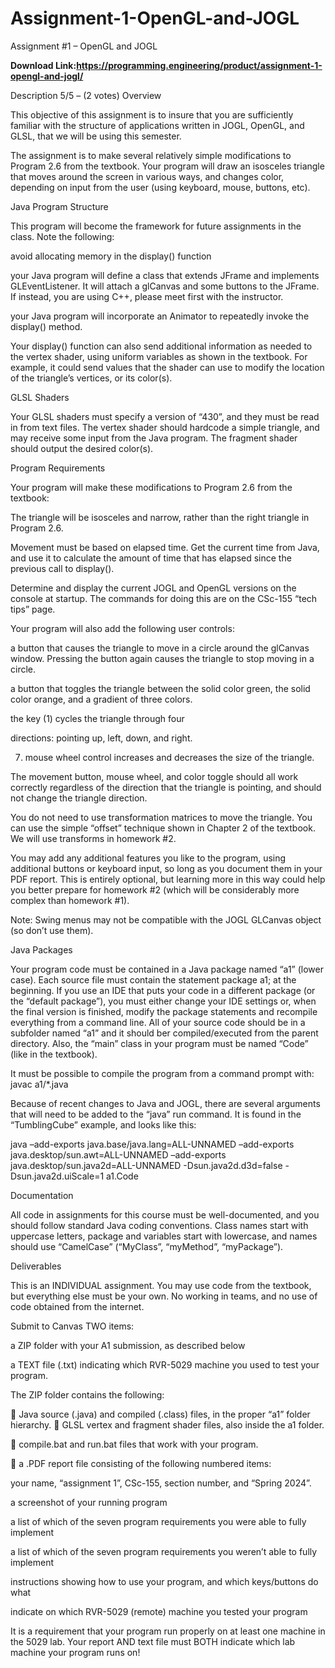 # Assignment-1-OpenGL-and-JOGL
Assignment #1 – OpenGL and JOGL

**Download Link:https://programming.engineering/product/assignment-1-opengl-and-jogl/**


Description
5/5 – (2 votes)
Overview

This objective of this assignment is to insure that you are sufficiently familiar with the structure of applications written in JOGL, OpenGL, and GLSL, that we will be using this semester.

The assignment is to make several relatively simple modifications to Program 2.6 from the textbook. Your program will draw an isosceles triangle that moves around the screen in various ways, and changes color, depending on input from the user (using keyboard, mouse, buttons, etc).

Java Program Structure

This program will become the framework for future assignments in the class. Note the following:

avoid allocating memory in the display() function

your Java program will define a class that extends JFrame and implements GLEventListener. It will attach a glCanvas and some buttons to the JFrame. If instead, you are using C++, please meet first with the instructor.

your Java program will incorporate an Animator to repeatedly invoke the display() method.

Your display() function can also send additional information as needed to the vertex shader, using uniform variables as shown in the textbook. For example, it could send values that the shader can use to modify the location of the triangle’s vertices, or its color(s).

GLSL Shaders

Your GLSL shaders must specify a version of “430”, and they must be read in from text files. The vertex shader should hardcode a simple triangle, and may receive some input from the Java program. The fragment shader should output the desired color(s).

Program Requirements

Your program will make these modifications to Program 2.6 from the textbook:

The triangle will be isosceles and narrow, rather than the right triangle in Program 2.6.

Movement must be based on elapsed time. Get the current time from Java, and use it to calculate the amount of time that has elapsed since the previous call to display().

Determine and display the current JOGL and OpenGL versions on the console at startup. The commands for doing this are on the CSc-155 “tech tips” page.

Your program will also add the following user controls:

a button that causes the triangle to move in a circle around the glCanvas window. Pressing the button again causes the triangle to stop moving in a circle.

a button that toggles the triangle between the solid color green, the solid color orange, and a gradient of three colors.

the key (1) cycles the triangle through four

directions: pointing up, left, down, and right.

7. mouse wheel control increases and decreases the size of the triangle.

The movement button, mouse wheel, and color toggle should all work correctly regardless of the direction that the triangle is pointing, and should not change the triangle direction.

You do not need to use transformation matrices to move the triangle. You can use the simple “offset” technique shown in Chapter 2 of the textbook. We will use transforms in homework #2.

You may add any additional features you like to the program, using additional buttons or keyboard input, so long as you document them in your PDF report. This is entirely optional, but learning more in this way could help you better prepare for homework #2 (which will be considerably more complex than homework #1).

Note: Swing menus may not be compatible with the JOGL GLCanvas object (so don’t use them).

Java Packages

Your program code must be contained in a Java package named “a1” (lower case). Each source file must contain the statement package a1; at the beginning. If you use an IDE that puts your code in a different package (or the “default package”), you must either change your IDE settings or, when the final version is finished, modify the package statements and recompile everything from a command line. All of your source code should be in a subfolder named “a1” and it should ber compiled/executed from the parent directory. Also, the “main” class in your program must be named “Code” (like in the textbook).

It must be possible to compile the program from a command prompt with: javac a1/*.java

Because of recent changes to Java and JOGL, there are several arguments that will need to be added to the “java” run command. It is found in the “TumblingCube” example, and looks like this:

java –add-exports java.base/java.lang=ALL-UNNAMED –add-exports java.desktop/sun.awt=ALL-UNNAMED –add-exports java.desktop/sun.java2d=ALL-UNNAMED -Dsun.java2d.d3d=false -Dsun.java2d.uiScale=1 a1.Code

Documentation

All code in assignments for this course must be well-documented, and you should follow standard Java coding conventions. Class names start with uppercase letters, package and variables start with lowercase, and names should use “CamelCase” (“MyClass”, “myMethod”, “myPackage”).

Deliverables

This is an INDIVIDUAL assignment. You may use code from the textbook, but everything else must be your own. No working in teams, and no use of code obtained from the internet.

Submit to Canvas TWO items:

a ZIP folder with your A1 submission, as described below

a TEXT file (.txt) indicating which RVR-5029 machine you used to test your program.

The ZIP folder contains the following:

 Java source (.java) and compiled (.class) files, in the proper “a1” folder hierarchy.  GLSL vertex and fragment shader files, also inside the a1 folder.

 compile.bat and run.bat files that work with your program.

 a .PDF report file consisting of the following numbered items:

your name, “assignment 1”, CSc-155, section number, and “Spring 2024”.

a screenshot of your running program

a list of which of the seven program requirements you were able to fully implement

a list of which of the seven program requirements you weren’t able to fully implement

instructions showing how to use your program, and which keys/buttons do what

indicate on which RVR-5029 (remote) machine you tested your program

It is a requirement that your program run properly on at least one machine in the 5029 lab. Your report AND text file must BOTH indicate which lab machine your program runs on!


